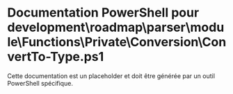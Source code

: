 # Documentation PowerShell pour development\roadmap\parser\module\Functions\Private\Conversion\ConvertTo-Type.ps1

Cette documentation est un placeholder et doit être générée par un outil PowerShell spécifique.
